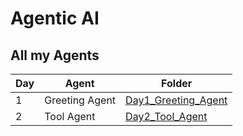 # Agentic AI

## All my Agents

| Day | Agent                     | Folder               |
|-----|---------------------------|----------------------|
| 1   | Greeting Agent | [Day1_Greeting_Agent](<./1 - Basic Agent/greeting_agent>) |
| 2   | Tool Agent | [Day2_Tool_Agent](<./2 - Tool Agent/Tool_Agent>) |
